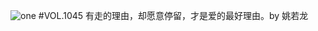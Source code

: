 ![one](http://image.wufazhuce.com/FjDNIMd3gzJUpaBwiUDmI1-o7kK5)
#VOL.1045
有走的理由，却愿意停留，才是爱的最好理由。by 姚若龙
